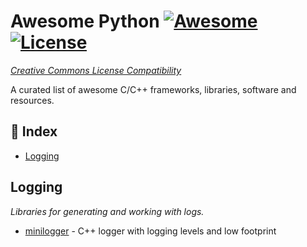 # Awesome Python [![Awesome](https://cdn.rawgit.com/sindresorhus/awesome/d7305f38d29fed78fa85652e3a63e154dd8e8829/media/badge.svg)](https://github.com/sindresorhus/awesome) [![License](https://licensebuttons.net/l/by-nc/4.0/88x31.png)](https://creativecommons.org/licenses/by-nc/4.0/) 

_[Creative Commons License Compatibility](https://github.com/Catacrockers/awesome-catacrockers/blob/master/CC_License_Compatibility_Chart_compact.png)_

A curated list of awesome C/C++ frameworks, libraries, software and resources.

## 📝 Index

- [Logging](#logging)


## Logging

*Libraries for generating and working with logs.*

+ [minilogger](https://github.com/RDCH106/miniLogger) - C++ logger with logging levels and low footprint 
